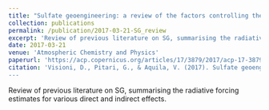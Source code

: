 ```yaml
---
title: "Sulfate geoengineering: a review of the factors controlling the needed injection of sulfur dioxide"
collection: publications
permalink: /publication/2017-03-21-SG_review
excerpt: 'Review of previous literature on SG, summarising the radiative forcing estimates for various direct and indirect effects.'
date: 2017-03-21
venue: 'Atmospheric Chemistry and Physics'
paperurl: 'https://acp.copernicus.org/articles/17/3879/2017/acp-17-3879-2017.html'
citation: 'Visioni, D., Pitari, G., & Aquila, V. (2017). Sulfate geoengineering: A review of the factors controlling the needed injection of sulfur dioxide. Atmospheric Chemistry and Physics. https://doi.org/10.5194/acp-17-3879-2017
---
```

Review of previous literature on SG, summarising the radiative forcing estimates for various direct and indirect effects.
